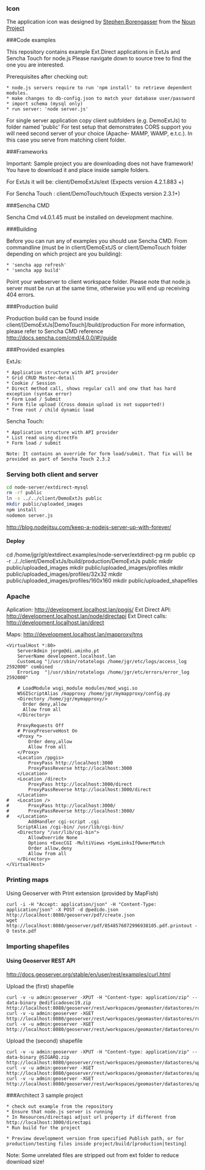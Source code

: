 ### Icon

The application icon was designed by <a href="http://www.thenounproject.com/Borengasser">Stephen Borengasser</a> from the <a href="http://www.thenounproject.com">Noun Project</a>

###Code examples

This repository contains example Ext.Direct applications in ExtJs and Sencha Touch for node.js
Please navigate down to source tree to find the one you are interested.

Prerequisites after checking out:

    * node.js servers require to run 'npm install' to retrieve dependent modules.
    * make changes to db-config.json to match your database user/password
    * import schema (mysql only)
    * run server: 'node server.js'


For single server application copy client subfolders (e.g. DemoExtJs) to folder named 'public'
For test setup that demonstrates CORS support you will need second server of your choice (Apache- MAMP, WAMP, e.t.c.). In this case you serve from matching client folder.


###Frameworks

Important: Sample project you are downloading does not have framework!
You have to download it and place inside sample folders.

For ExtJs it will be:  client/DemoExtJs/ext (Expects version 4.2.1.883 +)

For Sencha Touch :  client/DemoTouch/touch (Expects version 2.3.1+)

###Sencha CMD

Sencha Cmd v4.0.1.45 must be installed on development machine.

###Building

Before you can run any of examples you should use Sencha CMD.
From commandline (must be in client/DemoExtJS or client/DemoTouch folder depending on which project are you building):

    * 'sencha app refresh'
    * 'sencha app build'

Point your webserver to client workspace folder.
Please note that node.js server must be run at the same time, otherwise you will end up receiving 404 errors.


###Production build

Production build can be found inside client/[DemoExtJs|DemoTouch]/build/production
For more information, please refer to Sencha CMD reference http://docs.sencha.com/cmd/4.0.0/#!/guide


###Provided examples

ExtJs:

    * Application structure with API provider
    * Grid CRUD Master-detail
    * Cookie / Session
    * Direct method call, shows regular call and onw that has hard exception (syntax error)
    * Form Load / Submit
    * Form file upload (Cross domain upload is not supported!)
    * Tree root / child dynamic load

Sencha Touch:

    * Application structure with API provider
    * List read using directFn
    * Form load / submit

    Note: It contains an override for form load/submit. That fix will be provided as part of Sencha Touch 2.3.2

### Serving both client and server

```bash
cd node-server/extdirect-mysql
rm -rf public
ln -s ../../client/DemoExtJs public
mkdir public/uploaded_images
npm install
nodemon server.js
```

http://blog.nodejitsu.com/keep-a-nodejs-server-up-with-forever/

#### Deploy

cd /home/jgr/git/extdirect.examples/node-server/extdirect-pg
rm public
cp -r ../../client/DemoExtJs/build/production/DemoExtJs public
mkdir public/uploaded_images
mkdir public/uploaded_images/profiles
mkdir public/uploaded_images/profiles/32x32
mkdir public/uploaded_images/profiles/160x160
mkdir public/uploaded_shapefiles

### Apache

Aplication: http://development.localhost.lan/ppgis/
Ext Direct API: http://development.localhost.lan/node/directapi
Ext Direct calls: http://development.localhost.lan/direct

Maps: http://development.localhost.lan/mapproxy/tms

```
<VirtualHost *:80>
	ServerAdmin jorge@di.uminho.pt
	ServerName development.localhost.lan
	CustomLog "|/usr/sbin/rotatelogs /home/jgr/etc/logs/access_log 2592000" combined
	ErrorLog  "|/usr/sbin/rotatelogs /home/jgr/etc/errors/error_log 2592000"

    # LoadModule wsgi_module modules/mod_wsgi.so
    WSGIScriptAlias /mapproxy /home/jgr/mymapproxy/config.py
    <Directory /home/jgr/mymapproxy/>
      Order deny,allow
      Allow from all
    </Directory>
    
	ProxyRequests Off
	# ProxyPreserveHost On
	<Proxy *>
		Order deny,allow
		Allow from all
	</Proxy>
	<Location /ppgis>
		ProxyPass http://localhost:3000
		ProxyPassReverse http://localhost:3000
	</Location>
	<Location /direct>
		ProxyPass http://localhost:3000/direct
		ProxyPassReverse http://localhost:3000/direct
	</Location>
#	<Location />
#		ProxyPass http://localhost:3000/
#		ProxyPassReverse http://localhost:3000/
#	</Location>
        AddHandler cgi-script .cgi 
	ScriptAlias /cgi-bin/ /usr/lib/cgi-bin/
	<Directory "/usr/lib/cgi-bin">
		AllowOverride None
		Options +ExecCGI -MultiViews +SymLinksIfOwnerMatch
		Order allow,deny
		Allow from all
	</Directory>
</VirtualHost>
```
### Printing maps

Using Geoserver with Print extension (provided by MapFish)

```
curl -i -H "Accept: application/json" -H "Content-Type: application/json" -X POST -d @pedido.json http://localhost:8080/geoserver/pdf/create.json
wget http://localhost:8080/geoserver/pdf/8548576072996938105.pdf.printout -O teste.pdf
```

### Importing shapefiles

#### Using Geoserver REST API

http://docs.geoserver.org/stable/en/user/rest/examples/curl.html

Upload the (first) shapefile
```
curl -v -u admin:geoserver -XPUT -H "Content-type: application/zip" --data-binary @edificadosec19.zip http://localhost:8080/geoserver/rest/workspaces/geomaster/datastores/roads/file.shp
curl -v -u admin:geoserver -XGET http://localhost:8080/geoserver/rest/workspaces/geomaster/datastores/roads/featuretypes.xml
curl -v -u admin:geoserver -XGET http://localhost:8080/geoserver/rest/workspaces/geomaster/datastores/roads/featuretypes/edificado.xml
```

Upload the (second) shapefile
```
curl -v -u admin:geoserver -XPUT -H "Content-type: application/zip" --data-binary @SIGARQ.zip http://localhost:8080/geoserver/rest/workspaces/geomaster/datastores/upload21/file.shp
curl -v -u admin:geoserver -XGET http://localhost:8080/geoserver/rest/workspaces/geomaster/datastores/upload21/featuretypes.xml
curl -v -u admin:geoserver -XGET http://localhost:8080/geoserver/rest/workspaces/geomaster/datastores/upload21/featuretypes/edificado0.xml
```



###Architect 3 sample project

    * check out example from the repository
    * Ensure that node.js server is running
    * In Resources/directapi adjust url property if different from http://localhost:3000/directapi
    * Run build for the project

    * Preview development version from specified Publish path, or for production/testing files inside project/build/[production|testing]

Note: Some unrelated files are stripped out from ext folder to reduce download size!
